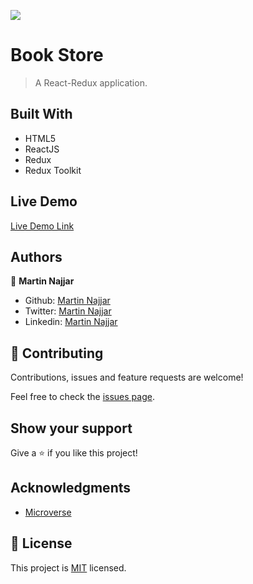 ![](https://img.shields.io/badge/Microverse-blueviolet)

# Book Store

> A React-Redux application.

## Built With

- HTML5
- ReactJS
- Redux
- Redux Toolkit

## Live Demo

[Live Demo Link](https://martin-book-store.herokuapp.com/)

## Authors

👤 **Martin Najjar**

- Github: [Martin Najjar](https://github.com/martinnajjar12)
- Twitter: [Martin Najjar](https://twitter.com/martin_najjar)
- Linkedin: [Martin Najjar](https://www.linkedin.com/in/martinnajjar12/)

## 🤝 Contributing

Contributions, issues and feature requests are welcome!

Feel free to check the [issues page](https://github.com/martinnajjar12/book-store/issues).

## Show your support

Give a ⭐️ if you like this project!

## Acknowledgments

- [Microverse](https://microverse.org)

## 📝 License

This project is [MIT](https://github.com/martinnajjar12/book-store/blob/development/LICENSE) licensed.
